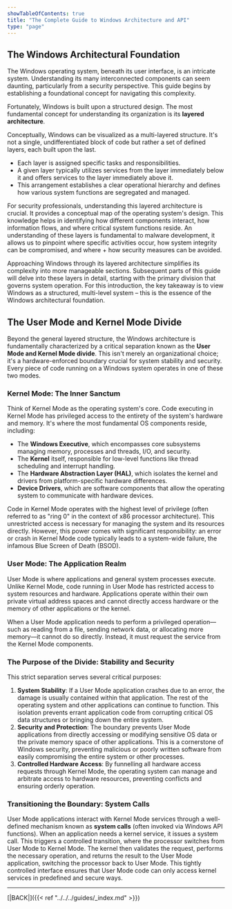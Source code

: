 ```yaml
---
showTableOfContents: true
title: "The Complete Guide to Windows Architecture and API"
type: "page"
---
```

## The Windows Architectural Foundation

The Windows operating system, beneath its user interface, is an intricate system. Understanding its many interconnected components can seem daunting, particularly from a security perspective. This guide begins by establishing a foundational concept for navigating this complexity.

Fortunately, Windows is built upon a structured design. The most fundamental concept for understanding its organization is its **layered architecture**.

Conceptually, Windows can be visualized as a multi-layered structure. It's not a single, undifferentiated block of code but rather a set of defined layers, each built upon the last.

- Each layer is assigned specific tasks and responsibilities.
- A given layer typically utilizes services from the layer immediately below it and offers services to the layer immediately above it.
- This arrangement establishes a clear operational hierarchy and defines how various system functions are segregated and managed.

For security professionals, understanding this layered architecture is crucial. It provides a conceptual map of the operating system's design. This knowledge helps in identifying how different components interact, how information flows, and where critical system functions reside. An understanding of these layers is fundamental to malware development, it allows us to pinpoint where specific activities occur, how system integrity can be compromised, and where + how security measures can be avoided.

Approaching Windows through its layered architecture simplifies its complexity into more manageable sections. Subsequent parts of this guide will delve into these layers in detail, starting with the primary division that governs system operation. For this introduction, the key takeaway is to view Windows as a structured, multi-level system – this is the essence of the Windows architectural foundation.

## The User Mode and Kernel Mode Divide

Beyond the general layered structure, the Windows architecture is fundamentally characterized by a critical separation known as the **User Mode and Kernel Mode divide**. This isn't merely an organizational choice; it's a hardware-enforced boundary crucial for system stability and security. Every piece of code running on a Windows system operates in one of these two modes.

### **Kernel Mode: The Inner Sanctum**

Think of Kernel Mode as the operating system's core. Code executing in Kernel Mode has privileged access to the entirety of the system's hardware and memory. It's where the most fundamental OS components reside, including:

- The **Windows Executive**, which encompasses core subsystems managing memory, processes and threads, I/O, and security.
- The **Kernel** itself, responsible for low-level functions like thread scheduling and interrupt handling.
- The **Hardware Abstraction Layer (HAL)**, which isolates the kernel and drivers from platform-specific hardware differences.
- **Device Drivers**, which are software components that allow the operating system to communicate with hardware devices.

Code in Kernel Mode operates with the highest level of privilege (often referred to as "ring 0" in the context of x86 processor architecture). This unrestricted access is necessary for managing the system and its resources directly. However, this power comes with significant responsibility: an error or crash in Kernel Mode code typically leads to a system-wide failure, the infamous Blue Screen of Death (BSOD).

### **User Mode: The Application Realm**

User Mode is where applications and general system processes execute. Unlike Kernel Mode, code running in User Mode has restricted access to system resources and hardware. Applications operate within their own private virtual address spaces and cannot directly access hardware or the memory of other applications or the kernel.

When a User Mode application needs to perform a privileged operation—such as reading from a file, sending network data, or allocating more memory—it cannot do so directly. Instead, it must request the service from the Kernel Mode components.

### **The Purpose of the Divide: Stability and Security**

This strict separation serves several critical purposes:

1. **System Stability**: If a User Mode application crashes due to an error, the damage is usually contained within that application. The rest of the operating system and other applications can continue to function. This isolation prevents errant application code from corrupting critical OS data structures or bringing down the entire system.
2. **Security and Protection**: The boundary prevents User Mode applications from directly accessing or modifying sensitive OS data or the private memory space of other applications. This is a cornerstone of Windows security, preventing malicious or poorly written software from easily compromising the entire system or other processes.
3. **Controlled Hardware Access**: By funnelling all hardware access requests through Kernel Mode, the operating system can manage and arbitrate access to hardware resources, preventing conflicts and ensuring orderly operation.

### **Transitioning the Boundary: System Calls**

User Mode applications interact with Kernel Mode services through a well-defined mechanism known as **system calls** (often invoked via Windows API functions). When an application needs a kernel service, it issues a system call. This triggers a controlled transition, where the processor switches from User Mode to Kernel Mode. The kernel then validates the request, performs the necessary operation, and returns the result to the User Mode application, switching the processor back to User Mode. This tightly controlled interface ensures that User Mode code can only access kernel services in predefined and secure ways.






---
[|BACK|]({{< ref "../../../guides/_index.md" >}})
